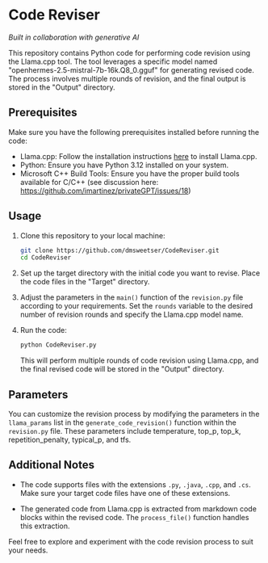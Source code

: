 # Code Reviser
_Built in collaboration with generative AI_

This repository contains Python code for performing code revision using the Llama.cpp tool. The tool leverages a specific model named "openhermes-2.5-mistral-7b-16k.Q8_0.gguf" for generating revised code. The process involves multiple rounds of revision, and the final output is stored in the "Output" directory.

## Prerequisites

Make sure you have the following prerequisites installed before running the code:

- Llama.cpp: Follow the installation instructions [here](llamacpp/llama/INSTALL.md) to install Llama.cpp.
- Python: Ensure you have Python 3.12 installed on your system.
- Microsoft C++ Build Tools: Ensure you have the proper build tools available for C/C++ (see discussion here: https://github.com/imartinez/privateGPT/issues/18)

## Usage

1. Clone this repository to your local machine:

   ```bash
   git clone https://github.com/dmsweetser/CodeReviser.git
   cd CodeReviser
   ```

2. Set up the target directory with the initial code you want to revise. Place the code files in the "Target" directory.

3. Adjust the parameters in the `main()` function of the `revision.py` file according to your requirements. Set the `rounds` variable to the desired number of revision rounds and specify the Llama.cpp model name.

4. Run the code:

   ```bash
   python CodeReviser.py
   ```

   This will perform multiple rounds of code revision using Llama.cpp, and the final revised code will be stored in the "Output" directory.

## Parameters

You can customize the revision process by modifying the parameters in the `llama_params` list in the `generate_code_revision()` function within the `revision.py` file. These parameters include temperature, top_p, top_k, repetition_penalty, typical_p, and tfs.

## Additional Notes

- The code supports files with the extensions `.py`, `.java`, `.cpp`, and `.cs`. Make sure your target code files have one of these extensions.

- The generated code from Llama.cpp is extracted from markdown code blocks within the revised code. The `process_file()` function handles this extraction.

Feel free to explore and experiment with the code revision process to suit your needs.
